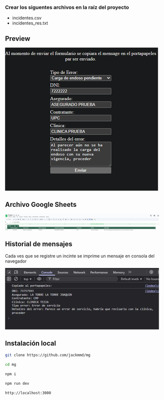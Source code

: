 ### Crear los siguentes archivos en la raíz del proyecto
- incidentes.csv
- incidentes_res.txt

## Preview
<img src="./public/preview.png"/>

## Archivo Google Sheets
<img src="./public/incidentes.png"/>

## Historial de mensajes 
Cada ves que se registre un incinte se imprime un mensaje en consola del navegador

<img src="./public/incidentes_res.png"/>


## Instalación local
```bash
git clone https://github.com/jackmmd/mg
```
```bash
cd mg
```
```bash
npm i
```
```bash
npm run dev
```
```bash
http://localhost:3000
```
